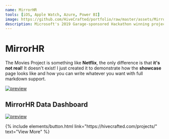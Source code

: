 ```yaml
---
name: MirrorHR
tools: [iOS, Apple Watch, Azure, Power BI]
image: https://github.com/HiveCrafted/portfolio/raw/master/assets/MirrorHR-Devices.jpg
description: Microsoft's 2019 Garage-sponsored Hackathon winning project covered by Forbes. An iOS/Apple Watch app with data dashboard that alerts caregivers of children with epilepsy when seizure activity is detected.
---
```


# MirrorHR

The Movies Project is something like **Netflix**, the only difference is that **it's not real**! It doesn't exist! I just created it to demonstrate how the **showcase** page looks like and how you can write whatever you want with full markdown support.

[![preview](https://github.com/HiveCrafted/portfolio/raw/master/assets/MirrorHR-TeamPhoto.jpg)](https://www.forbes.com/sites/afdhelaziz/2020/09/15/the-mirrorhr-project-how-a-team-of-microsoft-employees-created-an-early-warning-system-for-kids-with-epilepsy/?sh=34b6d30a6e6f)

## MirrorHR Data Dashboard

[![preview](https://github.com/HiveCrafted/portfolio/raw/master/assets/MirrorHR_Dashboard.jpg)](https://news.microsoft.com/features/a-way-to-bring-peace-of-mind-and-sleep-to-parents-whose-children-suffer-seizures-wins-microsoft-hackathon/)

<p class="text-center">
{% include elements/button.html link="https://hivecrafted.com/projects/" text="View More" %}
</p>